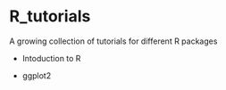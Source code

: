 # R_tutorials

A growing collection of tutorials for different R packages

- Intoduction to R

- ggplot2
